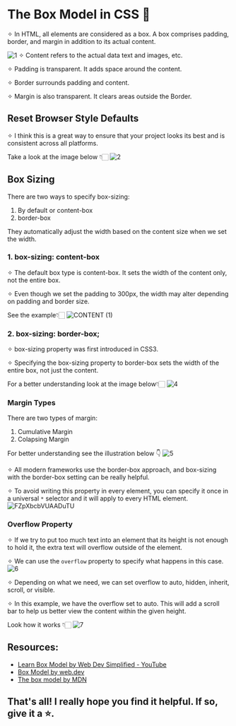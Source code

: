 # The Box Model in CSS 🎨

✧ In HTML, all elements are considered as a box. A box comprises padding, border, and margin in addition to its actual content.

![1](https://github.com/ishratUmar18/upskill-frontend/assets/47534248/33b63721-e534-4153-a359-e9ffc3dadd38)
✧ Content refers to the actual data text and images, etc.

✧ Padding is transparent. It adds space around the content.

✧ Border surrounds padding and content.

✧ Margin is also transparent. It clears areas outside the Border.

## Reset Browser Style Defaults

✧ I think this is a great way to ensure that your project looks its best and is consistent across all platforms.

Take a look at the image below 👇🏻
![2](https://github.com/ishratUmar18/upskill-frontend/assets/47534248/4efd35c5-8d66-494a-a487-7943d0fdd091)

## Box Sizing

There are two ways to specify box-sizing: 

   1. By default or content-box 
   2. border-box 

They automatically adjust the width based on the content size when we set the width.

### 1. box-sizing: content-box

✧ The default box type is content-box. It sets the width of the content only, not the entire box. 

✧ Even though we set the padding to 300px, the width may alter depending on padding and border size.

See the example👇🏻
![CONTENT (1)](https://github.com/ishratUmar18/upskill-frontend/assets/47534248/6a12b16a-72be-46db-bcc3-474437d75708)

### 2. box-sizing: border-box;

✧ box-sizing property was first introduced in CSS3. 

✧ Specifying the box-sizing property to border-box sets the width of the entire box, not just the content.

For a better understanding look at the image below👇🏻
![4](https://github.com/ishratUmar18/upskill-frontend/assets/47534248/ab83792e-5585-4f45-8a26-4c04dc557258)

### Margin Types
There are two types of margin:
  1. Cumulative Margin
  2. Colapsing Margin

For better understanding see the illustration below 👇
![5](https://github.com/ishratUmar18/upskill-frontend/assets/47534248/5c9fbbc9-71e8-401d-98e3-5292622be2ec)


✧ All modern frameworks use the border-box approach, and box-sizing with the border-box setting can be really helpful.

✧ To avoid writing this property in every element, you can specify it once in a universal `*` selector and it will apply to every HTML element.
![FZpXbcbVUAADuTU](https://github.com/ishratUmar18/upskill-frontend/assets/47534248/ad05abd3-76d9-4bfc-a100-31b749bb3137)

### Overflow Property
✧ If we try to put too much text into an element that its height is not enough to hold it, the extra text will overflow outside of the element. 

✧ We can use the `overflow` property to specify what happens in this case.
![6](https://github.com/ishratUmar18/upskill-frontend/assets/47534248/f470eaae-5315-4d23-8cc0-eca3bb071329)

✧ Depending on what we need, we can set overflow to auto, hidden, inherit, scroll, or visible.

✧ In this example, we have the overflow set to auto. This will add a scroll bar to help us better view the content within the given height.

Look how it works 👇🏻
![7](https://github.com/ishratUmar18/upskill-frontend/assets/47534248/76719897-c130-4654-92e7-cdb820da846a)

## Resources: 
- [Learn Box Model by Web Dev Simplified - YouTube](https://youtu.be/rIO5326FgPE)
- [Box Model by web.dev](https://web.dev/learn/css/box-model/)
- [The box model by MDN](https://developer.mozilla.org/en-US/docs/Learn/CSS/Building_blocks/The_box_model)
## That's all! I really hope you find it helpful. If so, give it a ⭐.
